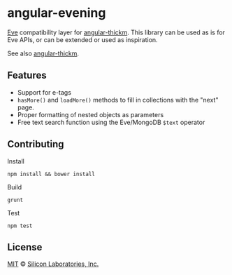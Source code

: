 # angular-evening

[Eve](http://python-eve.org) compatibility layer for [angular-thickm](
http://github.com/simplicitylabs/angular-thickm/). This
library can be used as is for Eve APIs, or can be extended or used as
inspiration.

See also [angular-thickm](http://github.com/simplicitylabs/angular-thickm/).

## Features

 - Support for e-tags
 - `hasMore()` and `loadMore()` methods to fill in collections with the "next"
 page.
 - Proper formatting of nested objects as parameters
 - Free text search function using the Eve/MongoDB `$text` operator

## Contributing

Install
```
npm install && bower install
```

Build
```
grunt
```

Test
```
npm test
```

## License

[MIT](http://opensource.org/licenses/MIT) © [Silicon Laboratories,
Inc.](http://www.silabs.com)
